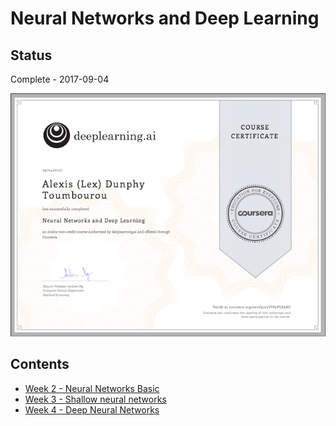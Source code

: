 # Neural Networks and Deep Learning

## Status

Complete - 2017-09-04

<img src="./images/cert.png" width="600px"></img>

## Contents

* [Week 2 - Neural Networks Basic](./week-2.md)
* [Week 3 - Shallow neural networks](./week-3.md)
* [Week 4 - Deep Neural Networks](./week-4.md)
